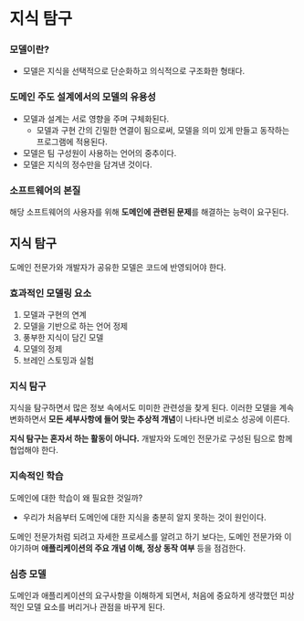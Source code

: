 # 지식 탐구

### 모델이란?

- 모델은 지식을 선택적으로 단순화하고 의식적으로 구조화한 형태다.

### 도메인 주도 설계에서의 모델의 유용성

- 모델과 설계는 서로 영향을 주며 구체화된다.
    - 모델과 구현 간의 긴밀한 연결이 됨으로써, 모델을 의미 있게 만들고 동작하는 프로그램에 적용된다.
- 모델은 팀 구성원이 사용하는 언어의 중추이다.
- 모델은 지식의 정수만을 담겨낸 것이다.

### 소프트웨어의 본질

해당 소프트웨어의 사용자를 위해 **도메인에 관련된 문제**를 해결하는 능력이 요구된다.

## 지식 탐구

도메인 전문가와 개발자가 공유한 모델은 코드에 반영되어야 한다.

### 효과적인 모델링 요소

1. 모델과 구현의 연계
2. 모델을 기반으로 하는 언어 정제
3. 풍부한 지식이 담긴 모델
4. 모델의 정제
5. 브레인 스토밍과 실험

### 지식 탐구

지식을 탐구하면서 많은 정보 속에서도 미미한 관련성을 찾게 된다. 이러한 모델을 계속 변화하면서 **모든 세부사항에 들어 맞는 추상적 개념**이 나타나면 비로소 성공에 이른다.

**지식 탐구는 혼자서 하는 활동이 아니다.** 개발자와 도메인 전문가로 구성된 팀으로 함께 협업해야 한다.

### 지속적인 학습

도메인에 대한 학습이 왜 필요한 것일까?
- 우리가 처음부터 도메인에 대한 지식을 충분히 알지 못하는 것이 원인이다.

도메인 전문가처럼 되려고 자세한 프로세스를 알려고 하기 보다는, 도메인 전문가와 이야기하며 **애플리케이션의 주요 개념 이해, 정상 동작 여부** 등을 점검한다. 

### 심층 모델

도메인과 애플리케이션의 요구사항을 이해하게 되면서, 처음에 중요하게 생각했던 피상적인 모델 요소를 버리거나 관점을 바꾸게 된다.
